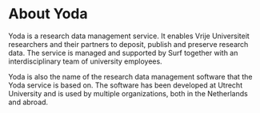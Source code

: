 # About Yoda

Yoda is a research data management service. It enables Vrije Universiteit researchers and their partners to deposit,
publish and preserve research data. The service is managed and supported by Surf together with an interdisciplinary team
 of university employees.

Yoda is also the name of the research data management software that the Yoda service is based on. The software has been developed at
Utrecht University and is used by multiple organizations, both in the Netherlands and abroad.
